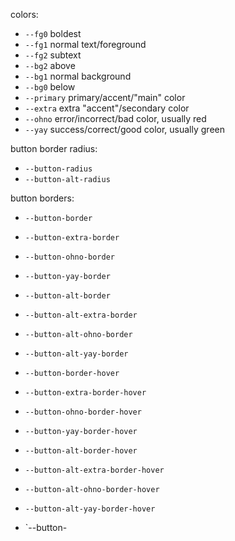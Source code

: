 colors:
- `--fg0` boldest
- `--fg1` normal text/foreground
- `--fg2` subtext
- `--bg2` above
- `--bg1` normal background
- `--bg0` below
- `--primary` primary/accent/"main" color
- `--extra` extra "accent"/secondary color
- `--ohno` error/incorrect/bad color, usually red
- `--yay` success/correct/good color, usually green

button border radius:
- `--button-radius`
- `--button-alt-radius`

button borders:
- `--button-border`
- `--button-extra-border`
- `--button-ohno-border`
- `--button-yay-border`
- `--button-alt-border`
- `--button-alt-extra-border`
- `--button-alt-ohno-border`
- `--button-alt-yay-border`

- `--button-border-hover`
- `--button-extra-border-hover`
- `--button-ohno-border-hover`
- `--button-yay-border-hover`
- `--button-alt-border-hover`
- `--button-alt-extra-border-hover`
- `--button-alt-ohno-border-hover`
- `--button-alt-yay-border-hover`
- `--button-
